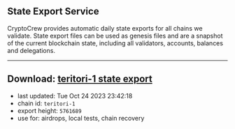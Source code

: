 ## State Export Service
CryptoCrew provides automatic daily state exports for all chains we validate. State export files can be used as genesis files and are a snapshot of the current blockchain state, including all validators, accounts, balances and delegations.

---
**Download: [teritori-1 state export](https://dl.ccvalidators.com/SERVICE/teritori/teritori-1_export_5761689.json)**
---

- last updated: Tue Oct 24 2023 23:42:18
- chain id: `teritori-1`
- export height: `5761689`
- use for: airdrops, local tests, chain recovery
